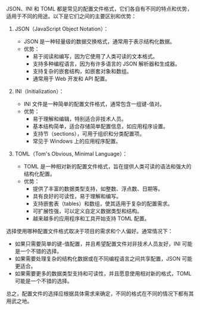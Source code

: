 JSON、INI 和 TOML 都是常见的配置文件格式，它们各自有不同的特点和优势，适用于不同的用途。以下是它们之间的主要区别和优势：

1. JSON（JavaScript Object Notation）：
   - JSON 是一种轻量级的数据交换格式，通常用于表示结构化数据。
   - 优势：
     - 易于阅读和编写，因为它使用了人类可读的文本格式。
     - 支持多种编程语言，因为有许多语言的 JSON 解析器和生成器。
     - 支持复杂的嵌套结构，如嵌套对象和数组。
     - 通常用于 Web 开发和 API 配置。

2. INI（Initialization）：
   - INI 文件是一种简单的配置文件格式，通常包含一组键-值对。
   - 优势：
     - 易于理解和编辑，特别适合非技术人员。
     - 基本结构简单，适合存储简单配置信息，如应用程序设置。
     - 支持节（sections），可用于组织和分类配置项。
     - 常见于 Windows 上的应用程序配置。

3. TOML（Tom's Obvious, Minimal Language）：
   - TOML 是一种相对新的配置文件格式，旨在提供人类可读的语法和强大的结构化配置。
   - 优势：
     - 提供了丰富的数据类型支持，如整数、浮点数、日期等。
     - 具有良好的可读性，易于理解和编写。
     - 支持嵌套表（tables）和数组，使其适用于复杂的配置需求。
     - 可扩展性强，可以定义自定义数据类型和结构。
     - 越来越多的应用程序和工具开始支持 TOML 配置。

选择使用哪种配置文件格式取决于项目的需求和个人偏好。通常情况下：
- 如果只需要简单的键-值配置，并且希望配置文件对非技术人员友好，INI 可能是一个不错的选择。
- 如果需要处理复杂的结构化数据或在不同编程语言之间共享配置，JSON 可能更适合。
- 如果需要更多的数据类型支持和可读性，并且愿意使用相对新的格式，TOML 可能是一个不错的选择。

总之，配置文件的选择应根据具体需求来确定，不同的格式在不同的情况下都有其用武之地。